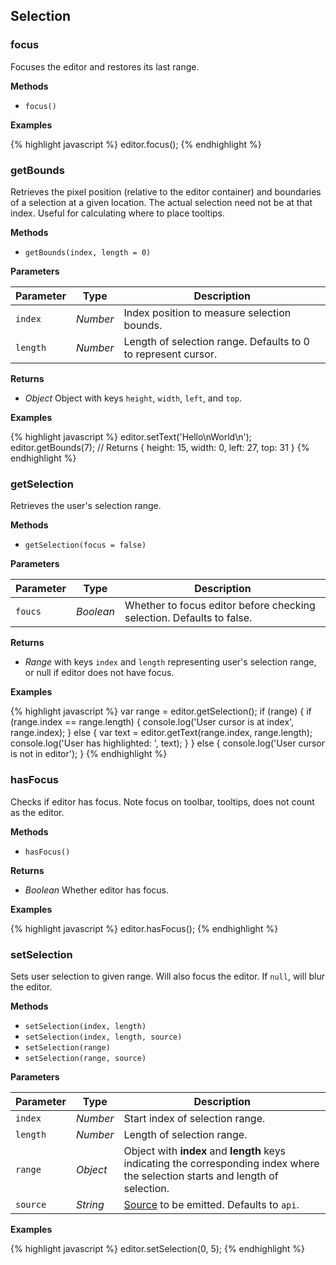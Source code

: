 ## Selection

### focus

Focuses the editor and restores its last range.

**Methods**

- `focus()`

**Examples**

{% highlight javascript %}
editor.focus();
{% endhighlight %}


### getBounds

Retrieves the pixel position (relative to the editor container) and boundaries of a selection at a given location. The actual selection need not be at that index. Useful for calculating where to place tooltips.

**Methods**

- `getBounds(index, length = 0)`

**Parameters**

| Parameter | Type     | Description
|-----------|----------|------------
| `index`   | _Number_ | Index position to measure selection bounds.
| `length`  | _Number_ | Length of selection range. Defaults to 0 to represent cursor.

**Returns**

- *Object* Object with keys `height`, `width`, `left`, and `top`.

**Examples**

{% highlight javascript %}
editor.setText('Hello\nWorld\n');
editor.getBounds(7);    // Returns { height: 15, width: 0, left: 27, top: 31 }
{% endhighlight %}


### getSelection

Retrieves the user's selection range.

**Methods**

- `getSelection(focus = false)`

**Parameters**

| Parameter | Type      | Description
|-----------|-----------|------------
| `foucs`   | _Boolean_ | Whether to focus editor before checking selection. Defaults to false.

**Returns**

- *Range* with keys `index` and `length` representing user's selection range, or null if editor does not have focus.

**Examples**

{% highlight javascript %}
var range = editor.getSelection();
if (range) {
  if (range.index == range.length) {
    console.log('User cursor is at index', range.index);
  } else {
    var text = editor.getText(range.index, range.length);
    console.log('User has highlighted: ', text);
  }
} else {
  console.log('User cursor is not in editor');
}
{% endhighlight %}


### hasFocus

Checks if editor has focus. Note focus on toolbar, tooltips, does not count as the editor.

**Methods**

- `hasFocus()`

**Returns**

- *Boolean* Whether editor has focus.

**Examples**

{% highlight javascript %}
editor.hasFocus();
{% endhighlight %}


### setSelection

Sets user selection to given range. Will also focus the editor. If `null`, will blur the editor.

**Methods**

- `setSelection(index, length)`
- `setSelection(index, length, source)`
- `setSelection(range)`
- `setSelection(range, source)`

**Parameters**

| Parameter | Type     | Description
|-----------|----------|------------
| `index`   | _Number_ | Start index of selection range.
| `length`  | _Number_ | Length of selection range.
| `range`   | _Object_ | Object with **index** and **length** keys indicating the corresponding index where the selection starts and length of selection.
| `source`  | _String_ | [Source](/docs/api/#text-change) to be emitted. Defaults to `api`.

**Examples**

{% highlight javascript %}
editor.setSelection(0, 5);
{% endhighlight %}
